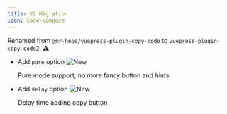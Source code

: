 ```yaml
---
title: V2 Migration
icon: code-compare
---
```


Renamed from `@mr-hope/vuepress-plugin-copy-code` to `vuepress-plugin-copy-code2`. ⚠

- Add `pure` option ![New](https://img.shields.io/badge/-New-brightgreen)

  Pure mode support, no more fancy button and hints

- Add `delay` option ![New](https://img.shields.io/badge/-New-brightgreen)

  Delay time adding copy button
